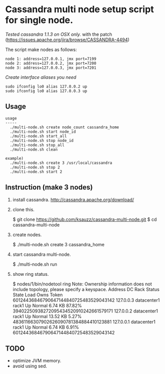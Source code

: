 # Cassandra multi node setup script for single node.

_Tested cassandra 1.1.3 on OSX only._ with the patch (https://issues.apache.org/jira/browse/CASSANDRA-4494)

The script make nodes as follows:

    node 1: address=127.0.0.1, jmx port=7199
    node 2: address=127.0.0.2, jmx port=7200
    node 3: address=127.0.0.3, jmx port=7201

_Create interface aliases you need_

    sudo ifconfig lo0 alias 127.0.0.2 up
    sudo ifconfig lo0 alias 127.0.0.3 up

## Usage

    usage
    -----
      ./multi-node.sh create node_count cassandra_home
      ./multi-node.sh start node_id
      ./multi-node.sh start_all
      ./multi-node.sh stop node_id
      ./multi-node.sh stop_all
      ./multi-node.sh clean

    example)
      ./multi-node.sh create 3 /usr/local/cassandra
      ./multi-node.sh stop 2
      ./multi-node.sh start 2

## Instruction (make 3 nodes)

1. install cassandra. http://cassandra.apache.org/download/

2. clone this.

      $ git clone https://github.com/ksauzz/cassandra-multi-node.git
      $ cd cassandra-multi-node

3. create nodes.

      $ ./multi-node.sh create 3 cassandra\_home

4. start cassandra multi-node.

      $ ./multi-node.sh run

5. show ring status.

      $ nodes/1/bin/nodetool ring
      Note: Ownership information does not include topology, please specify a keyspace. 
      Address         DC          Rack        Status State   Load            Owns                Token
                                                                                                 60124436846790647144840725483529043142
      127.0.0.3       datacenter1 rack1       Up     Normal  6.74 KB         87.82%              39402250938272095434520910242661579171
      127.0.0.2       datacenter1 rack1       Up     Normal  13.52 KB        5.27%               48361166307902626090781384884410123881
      127.0.0.1       datacenter1 rack1       Up     Normal  6.74 KB         6.91%               60124436846790647144840725483529043142

## TODO

* optimize JVM memory.
* avoid using sed.

